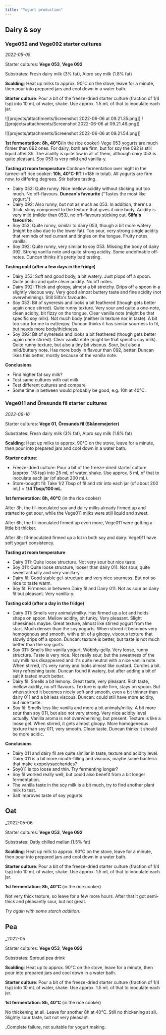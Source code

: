 ```yaml
---
title: "Yogurt production"
---
```


## Dairy & soy
### Vege052 and Vege092 starter cultures
_2022-05-05_

Starter cultures: **Vege 053**, **Vege 092**

Substrates: Fresh dairy milk (3% fat), Alpro soy milk (1.8% fat)

**Scalding**: Heat up milks to approx. 90°C on the stove, leave for a minute, then pour into prepared jars and cool down in a water bath.

**Starter culture**: Pour a bit of the freeze-dried starter culture (fraction of 1/4 tsp) into 10 mL of water, shake. Use approx. 1.5 mL of that to inoculate each jar.

![[projects/attachments/Screenshot 2022-06-06 at 09.21.35.png]]
![[projects/attachments/Screenshot 2022-06-06 at 09.21.46.png]]

![[projects/attachments/Screenshot 2022-06-06 at 09.21.54.png]]

**1st fermentation**: **8h, 40°C**(in the rice cooker)
Vege 053 yogurts are much firmer than 092 ones. For dairy, both are firm, but for soy the 092 is still liquid after 8h. The acidity is quite low in all of them, although dairy 053 is quite pleasant. Soy 053 is very mild and vanilla-y. 

**Tasting at room temperature**
Continue fermentation over night in the turned-off rice cooker: **10h, 40°C-RT** (=18h in total).
All yogurts are firm now, to differing degrees. Stir before tasting.
- Dairy 053: Quite runny. Nice mellow acidity without sticking out too much. No off-flavours. **Duncan's favourite** ("Tastes the most like yogurt.").
- Dairy 092: Also runny, but not as much as 053. In addition, there's a thick, slimy component to the texture that gives it nice body. Acidity is very mild (milder than 053), no off-flavours sticking out. **Silfa's favourite**. 
- Soy 053: Quite runny, similar to dairy 053, though a bit more watery (might be also due to the lower fat). Too sour, very strong single acidity that reminds of red currant and tingles on the tongue. Fruity notes, vanilla. 
- Soy 092: Quite runny, very similar to soy 053. Missing the body of dairy 092. Strong vanilla note and quite strong acidity. Some undefinable off-notes. Duncan thinks it's pretty bad tasting.

**Tasting cold (after a few days in the fridge)**
- Dairy 053: Soft and good body, a bit watery. Just plops off a spoon. Quite acidic and quite clean acidity. No off notes.
- Dairy 092: Thick and gloopy, almost a bit stretchy. Drips off a spoon in a slightly viscous way. Very good almost buttery taste and fine acidity (not overwhelming). Still Silfa's favourite. 
- Soy 053: Bit of syneresis and looks a bit feathered (though gets better again once stirred). Quite runny texture. Very sour and quite a one-note, clean acidity, bit fizzy on the tongue. Clear vanilla note (might be that specific soy milk). Not much body (neither in texture nor in taste). A bit too sour for me to eat/enjoy. Duncan thinks it has similar sourness to fil, but needs more body/thickness.
- Soy 092: Bit of syneresis and looks a bit feathered (though gets better again once stirred). Clear vanilla note (might be that specific soy milk). Quite runny texture, but also a tiny bit viscous. Sour, but also a mild/buttery note. Has more body in flavour than 092, better. Duncan likes this better, mostly because of the vanilla note.

**Conclusions**
- Find higher fat soy milk? 
- Test same cultures with oat milk
- Test different cultures and compare
- Some time in between would probably be good, e.g. 10h at 40°C.

### Vege011 and Öresunds fil starter cultures
_2022-06-16_

Starter cultures: **Vege 01**, **Öresunds fil (Skånemejerier)**

Substrates: Fresh dairy milk (3% fat), Alpro soy milk (1.8% fat)

**Scalding**: Heat up milks to approx. 90°C on the stove, leave for a minute, then pour into prepared jars and cool down in a water bath.

**Starter culture**: 
- Freeze-dried culture: Pour a bit of the freeze-dried starter culture (approx. 1/8 tsp) into 25 mL of water, shake. Use approx. 5 mL of that to inoculate each jar (of about 200 mL).
- Store-bought fil: Take 1/2 Tbsp of fil and stir into each jar (of about 200 mL) = **1/4 Tbsp/100 mL**. 

**1st fermentation**: **8h, 40°C** (in the rice cooker)

After 3h, the fil-inoculated soy and dairy milks already firmed up and started to get sour, while the Vege011 milks were still liquid and sweet. 

After 6h, the fil-inoculated firmed up even more, Vege011 were getting a little bit thicker.

After 8h: fil-inoculated firmed up a lot in both soy and dairy. Vege011 have soft yogurt consistency.

**Tasting at room temperature**
- Dairy 011: Quite loose structure. Not very sour but nice taste.
- Soy 011: Quite loose structure, looser than dairy 011. Not sour, quite sweet actually and very vanilla-y.
- Dairy fil: Good stable gel-structure and very nice sourness. But not so nice to taste warm.
- Soy fil: Firmness in between Dairy fil and Dairy 011. Not as sour as dairy fil but pleasant. Very vanilla-y.

**Tasting cold (after a day in the fridge)**
- Dairy 011: Smells very animaly/milky. Has firmed up a lot and holds shape on spoon. Mellow acidity, bit funky. Very pleasant. Slight cheesiness maybe. Great texture, almost like stirred yogurt from the start. Much denser than the soy yogurts. When stirred it becomes very homogenous and smooth, with a bit of a gloopy, viscous texture that slowly drips off a spoon. Duncan: texture is better, but taste is not much better than the soy gurts. 
- Soy 011: Smells like vanilla yogurt. Wobbly-gelly. Very loose, runny structure. Taste is very nice. Not really sour, but the sweetness of the soy milk has disappeared and it's quite neutral with a nice vanilla note. When stirred, it's very runny and looks almost like custard. Curdles a bit. Very refreshing taste. Duncan found it watery, but after adding a bit of salt it tasted much better.
- Dairy fil: Smells a bit lemony. Great taste, very pleasant. Rich taste, mellow acidity, no off flavours. Texture is quite firm, stays on spoon. But when stirred it becomes nicely soft and smooth, even a bit thinner than dairy 011 and a bit less viscous. Duncan: could still have more acidity, but nice taste.
- Soy fil: Smells less like vanilla and more a bit animaly/milky. A bit more sour than soy 011, but also not very strong. Very nice acidity level actually. Vanilla aroma is not overwhelming, but present. Texture is like a loose gel. When stirred, it gets almost gloopy. More homogeneous texture than soy 011, very smooth. Clean taste. Duncan thinks it should be more acidic.

**Conclusions**
- Dairy 011 and dairy fil are quite similar in taste, texture and acidity level. Dairy 011 is a bit more mouth-filling and viscous, maybe some bacteria that make exopolysaccharides?
- Soy011 is too loose and thin. Try fermenting longer? 
- Soy fil worked really well, but could also benefit from a bit longer fermentation.
- The vanilla taste in the soy milk is a bit much, try to find another plant milk to test.
- Salt improves taste of soy yogurts. 

## Oat
_2022-05-06

Starter cultures: **Vege 053**, **Vege 092**

Substrates: Oatly chilled mellan (1.5% fat)

**Scalding**: Heat up milk to approx. 90°C on the stove, leave for a minute, then pour into prepared jars and cool down in a water bath.

**Starter culture**: Pour a bit of the freeze-dried starter culture (fraction of 1/4 tsp) into 10 mL of water, shake. Use approx. 1.5 mL of that to inoculate each jar.

**1st fermentation**: **8h, 40°C** (in the rice cooker)

Not very thick texture, so leave for a few more hours. After that it got semi-thick and pleasantly sour, but not great. 

_Try again with some starch addition._

## Pea
_2022-05

Starter cultures: **Vege 053**, **Vege 092**

Substrates: Sproud pea drink

**Scalding**: Heat up to approx. 90°C on the stove, leave for a minute, then pour into prepared jars and cool down in a water bath.

**Starter culture**: Pour a bit of the freeze-dried starter culture (fraction of 1/4 tsp) into 10 mL of water, shake. Use approx. 1.5 mL of that to inoculate each jar.

**1st fermentation**: **8h, 40°C** (in the rice cooker)

No thickening at all. Leave for another 8h at 40°C. Still no thickening at all. Slightly sour taste, but not very pleasant.

_Complete failure, not suitable for yogurt making.

